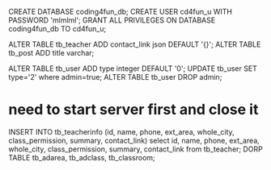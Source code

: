 CREATE DATABASE coding4fun_db;
CREATE USER cd4fun_u WITH PASSWORD 'mlmlml';
GRANT ALL PRIVILEGES ON DATABASE coding4fun_db TO cd4fun_u;

ALTER TABLE tb_teacher ADD contact_link json DEFAULT '{}';
ALTER TABLE tb_post ADD title varchar;

ALTER TABLE tb_user ADD type integer DEFAULT '0';
UPDATE tb_user SET type='2' where admin=true;
ALTER TABLE tb_user DROP admin;

# need to start server first and close it
INSERT INTO tb_teacherinfo (id, name, phone, ext_area, whole_city, class_permission, summary, contact_link) select id, name, phone, ext_area, whole_city, class_permission, summary, contact_link from tb_teacher;
DORP TABLE tb_adarea, tb_adclass, tb_classroom;